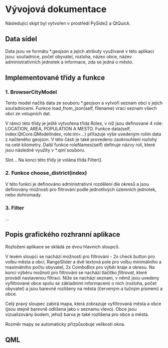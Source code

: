 # Vývojová dokumentace
Následující skipt byl vytvořen v prostředí PySide2 a QtQuick. 

## Data sídel
Data jsou ve formátu *.geojson a jejich atributy využívané v této aplikaci jsou: souřadnice, počet obyvatel, rozloha, název obce, název administrativních jednotek a informace, zda se jedná o město.

## Implementované třídy a funkce
### 1. BrowserCityModel
Tento model načítá data ze souboru *.geojson a vytvoří seznam obcí s jejich souřadnicemi. Funkce load_from_json(self, filename) vrací seznam všech obcí ze vstupních dat.

V rámci této třídy je ještě vytvořena třída Roles, v níž jsou definované 4 role: LOCATION, AREA, POPULATION A MESTO. Funkce data(self, index:QtCore.QModelIndex, role:int=...) přiřazuje výše uvedeným rolím data z načteného geojson. V této části je také provedeno zaokrouhlení rozlohy na celé kilometry. Další funkce roleNames(self) definuje názvy rolí, které jsou následně využity v *.qml souboru. 

Slot...
Na konci této třídy je volána třída Filter().

### 2. Funkce choose_district(index)
V této funkci je definováno administrativní rozdělení dle okresů a jsou definovány možnosti pro flitrování podle jednotlivých územních jednotek, nebo dohromady. 

### 3. Filter
...


## Popis grafického rozhranní aplikace
Rozložení aplikace se skládá ze dvou hlavních sloupců. 

V levém sloupci se nachází možnosti pro filtrování - 2x check button pro volbu města a obcí, RangeSlider a dvě textová pole pro volbu minimálního a maximálního počtu obyvatel, 2x ComboBox pro výběr kraje a okresu. Na konci výběru možnotí pro filtrování se nachází tlačítko *filtrovat*, které provádí nastavenou filtraci. Níže se nachází seznam, v němž jsou uvedeny vyfiltrované obce spolu se základními informacemi o nich (rozloha, počet obyvatel) a jsou barevně rozlišeny na města (červeným a tučným písmem) a obce.

Celý pravý sloupec zabírá mapa, která zobrazuje vyfiltrovaná města a obce (jsou stejně barevně odlišena jako v seznamu vlevo). Obce jsou vizualizovány bodem, jehož barva je také rozlišena pro obce a města. 

Rozměr mapy se automaticky přizpůsobuje velikosti okna.

## QML




